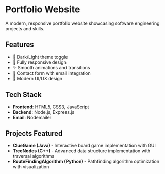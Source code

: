 # Portfolio Website

A modern, responsive portfolio website showcasing software engineering projects and skills.

## Features

- 🌙 Dark/Light theme toggle
- 📱 Fully responsive design
- ✨ Smooth animations and transitions
- 📧 Contact form with email integration
- 🎨 Modern UI/UX design

## Tech Stack

- **Frontend**: HTML5, CSS3, JavaScript
- **Backend**: Node.js, Express.js
- **Email**: Nodemailer

## Projects Featured

- **ClueGame (Java)** - Interactive board game implementation with GUI
- **TreeNodes (C++)** - Advanced data structure implementation with traversal algorithms
- **RouteFindingAlgorithm (Python)** - Pathfinding algorithm optimization with visualization